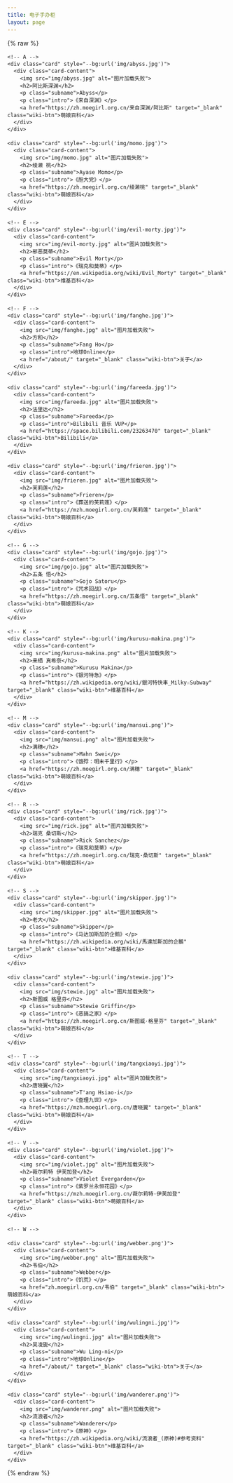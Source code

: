 ```yaml
---
title: 电子手办柜
layout: page
---
```


{% raw %}

<link rel="stylesheet" href="/waifu/style.css">
<div class="grid">

    <!-- A -->
    <div class="card" style="--bg:url('img/abyss.jpg')">
      <div class="card-content">
        <img src="img/abyss.jpg" alt="图片加载失败">
        <h2>阿比斯深渊</h2>
        <p class="subname">Abyss</p>
        <p class="intro">《来自深渊》</p>
        <a href="https://zh.moegirl.org.cn/来自深渊/阿比斯" target="_blank" class="wiki-btn">萌娘百科</a>
      </div>
    </div>

    <div class="card" style="--bg:url('img/momo.jpg')">
      <div class="card-content">
        <img src="img/momo.jpg" alt="图片加载失败">
        <h2>绫濑 桃</h2>
        <p class="subname">Ayase Momo</p>
        <p class="intro">《胆大党》</p>
        <a href="https://zh.moegirl.org.cn/绫濑桃" target="_blank" class="wiki-btn">萌娘百科</a>
      </div>
    </div>

    <!-- E -->
    <div class="card" style="--bg:url('img/evil-morty.jpg')">
      <div class="card-content">
        <img src="img/evil-morty.jpg" alt="图片加载失败">
        <h2>邪恶莫蒂</h2>
        <p class="subname">Evil Morty</p>
        <p class="intro">《瑞克和莫蒂》</p>
        <a href="https://en.wikipedia.org/wiki/Evil_Morty" target="_blank" class="wiki-btn">维基百科</a>
      </div>
    </div>

    <!-- F -->
    <div class="card" style="--bg:url('img/fanghe.jpg')">
      <div class="card-content">
        <img src="img/fanghe.jpg" alt="图片加载失败">
        <h2>方和</h2>
        <p class="subname">Fang Ho</p>
        <p class="intro">地球Online</p>
        <a href="/about/" target="_blank" class="wiki-btn">关于</a>
      </div>
    </div>

    <div class="card" style="--bg:url('img/fareeda.jpg')">
      <div class="card-content">
        <img src="img/fareeda.jpg" alt="图片加载失败">
        <h2>法里达</h2>
        <p class="subname">Fareeda</p>
        <p class="intro">Bilibili 音乐 VUP</p>
        <a href="https://space.bilibili.com/23263470" target="_blank" class="wiki-btn">Bilibili</a>
      </div>
    </div>

    <div class="card" style="--bg:url('img/frieren.jpg')">
      <div class="card-content">
        <img src="img/frieren.jpg" alt="图片加载失败">
        <h2>芙莉莲</h2>
        <p class="subname">Frieren</p>
        <p class="intro">《葬送的芙莉莲》</p>
        <a href="https://mzh.moegirl.org.cn/芙莉莲" target="_blank" class="wiki-btn">萌娘百科</a>
      </div>
    </div>

    <!-- G -->
    <div class="card" style="--bg:url('img/gojo.jpg')">
      <div class="card-content">
        <img src="img/gojo.jpg" alt="图片加载失败">
        <h2>五条 悟</h2>
        <p class="subname">Gojo Satoru</p>
        <p class="intro">《咒术回战》</p>
        <a href="https://zh.moegirl.org.cn/五条悟" target="_blank" class="wiki-btn">萌娘百科</a>
      </div>
    </div>

    <!-- K -->
    <div class="card" style="--bg:url('img/kurusu-makina.png')">
      <div class="card-content">
        <img src="img/kurusu-makina.png" alt="图片加载失败">
        <h2>来栖 真希奈</h2>
        <p class="subname">Kurusu Makina</p>
        <p class="intro">《银河特急》</p>
        <a href="https://zh.wikipedia.org/wiki/銀河特快車_Milky☆Subway" target="_blank" class="wiki-btn">维基百科</a>
      </div>
    </div>

    <!-- M -->
    <div class="card" style="--bg:url('img/mansui.png')">
      <div class="card-content">
        <img src="img/mansui.png" alt="图片加载失败">
        <h2>满穗</h2>
        <p class="subname">Mahn Swei</p>
        <p class="intro">《饿殍：明末千里行》</p>
        <a href="https://zh.moegirl.org.cn/满穗" target="_blank" class="wiki-btn">萌娘百科</a>
      </div>
    </div>

    <!-- R -->
    <div class="card" style="--bg:url('img/rick.jpg')">
      <div class="card-content">
        <img src="img/rick.jpg" alt="图片加载失败">
        <h2>瑞克 桑切斯</h2>
        <p class="subname">Rick Sanchez</p>
        <p class="intro">《瑞克和莫蒂》</p>
        <a href="https://zh.moegirl.org.cn/瑞克·桑切斯" target="_blank" class="wiki-btn">萌娘百科</a>
      </div>
    </div>

    <!-- S -->
    <div class="card" style="--bg:url('img/skipper.jpg')">
      <div class="card-content">
        <img src="img/skipper.jpg" alt="图片加载失败">
        <h2>老大</h2>
        <p class="subname">Skipper</p>
        <p class="intro">《马达加斯加的企鹅》</p>
        <a href="https://zh.wikipedia.org/wiki/馬達加斯加的企鵝" target="_blank" class="wiki-btn">维基百科</a>
      </div>
    </div>

    <div class="card" style="--bg:url('img/stewie.jpg')">
      <div class="card-content">
        <img src="img/stewie.jpg" alt="图片加载失败">
        <h2>斯图威 格里芬</h2>
        <p class="subname">Stewie Griffin</p>
        <p class="intro">《恶搞之家》</p>
        <a href="https://zh.moegirl.org.cn/斯图威·格里芬" target="_blank" class="wiki-btn">萌娘百科</a>
      </div>
    </div>

    <!-- T -->
    <div class="card" style="--bg:url('img/tangxiaoyi.jpg')">
      <div class="card-content">
        <img src="img/tangxiaoyi.jpg" alt="图片加载失败">
        <h2>唐晓翼</h2>
        <p class="subname">T'ang Hsiao-i</p>
        <p class="intro">《查理九世》</p>
        <a href="https://mzh.moegirl.org.cn/唐晓翼" target="_blank" class="wiki-btn">萌娘百科</a>
      </div>
    </div>

    <!-- V -->
    <div class="card" style="--bg:url('img/violet.jpg')">
      <div class="card-content">
        <img src="img/violet.jpg" alt="图片加载失败">
        <h2>薇尔莉特 伊芙加登</h2>
        <p class="subname">Violet Evergarden</p>
        <p class="intro">《紫罗兰永恒花园》</p>
        <a href="https://mzh.moegirl.org.cn/薇尔莉特·伊芙加登" target="_blank" class="wiki-btn">萌娘百科</a>
      </div>
    </div>

    <!-- W -->

    <div class="card" style="--bg:url('img/webber.png')">
      <div class="card-content">
        <img src="img/webber.png" alt="图片加载失败">
        <h2>韦伯</h2>
        <p class="subname">Webber</p>
        <p class="intro">《饥荒》</p>
        <a href="zh.moegirl.org.cn/韦伯" target="_blank" class="wiki-btn">萌娘百科</a>
      </div>
    </div>

    <div class="card" style="--bg:url('img/wulingni.jpg')">
      <div class="card-content">
        <img src="img/wulingni.jpg" alt="图片加载失败">
        <h2>吴凌旎</h2>
        <p class="subname">Wu Ling-ni</p>
        <p class="intro">地球Online</p>
        <a href="/about/" target="_blank" class="wiki-btn">关于</a>
      </div>
    </div>

    <div class="card" style="--bg:url('img/wanderer.png')">
      <div class="card-content">
        <img src="img/wanderer.png" alt="图片加载失败">
        <h2>流浪者</h2>
        <p class="subname">Wanderer</p>
        <p class="intro">《原神》</p>
        <a href="https://zh.wikipedia.org/wiki/流浪者_(原神)#参考资料" target="_blank" class="wiki-btn">维基百科</a>
      </div>
    </div>

</div>

{% endraw %}